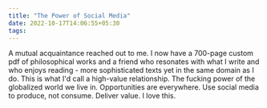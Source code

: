 ```yaml
---
title: "The Power of Social Media"
date: 2022-10-17T14:06:55+05:30
tags:
---
```

A mutual acquaintance reached out to me. I now have a 700-page custom pdf of philosophical works and a friend who resonates with what I write and who enjoys reading - more sophisticated texts yet in the same domain as I do. This is what I'd call a high-value relationship. The fucking power of the globalized world we live in. Opportunities are everywhere. Use social media to produce, not consume. Deliver value. I love this.

